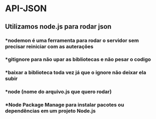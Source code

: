 # API-JSON

## Utilizamos node.js para rodar json
  ### *nodemon é uma ferramenta para rodar o servidor sem precisar reiniciar com as auterações
  ### *gitignore para não upar as bibliotecas e não pesar o codigo
  ### *baixar a biblioteca toda vez já que o ignore não deixar ela subir
  ### *node (nome do arquivo.js que quero rodar)
  ### *Node Package Manage para instalar pacotes ou dependências em um projeto Node.js
  
